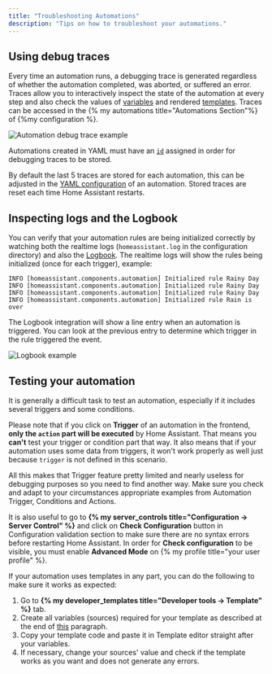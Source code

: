 ```yaml
---
title: "Troubleshooting Automations"
description: "Tips on how to troubleshoot your automations."
---
```


## Using debug traces

Every time an automation runs, a debugging trace is generated regardless of whether the automation completed, was aborted, or suffered an error. Traces allow you to interactively inspect the state of the automation at every step and also check the values of [variables](/docs/scripts/#variables) and rendered [templates](/docs/configuration/templating/). Traces can be accessed in the {% my automations title="Automations Section"%} of {%my configuration %}.

![Automation debug trace example](/images/integrations/automation/automation-tracing.png)

Automations created in YAML must have an [`id`](../yaml/#migrating-your-yaml-automations-to-automationsyaml) assigned in order for debugging traces to be stored.

By default the last 5 traces are stored for each automation, this can be adjusted in the [YAML configuration](/docs/automation/yaml/#number-of-debug-traces-stored) of an automation. Stored traces are reset each time Home Assistant restarts.

## Inspecting logs and the Logbook

You can verify that your automation rules are being initialized correctly by watching both the realtime logs (`homeassistant.log` in the configuration directory) and also the [Logbook](/integrations/logbook/). The realtime logs will show the rules being initialized (once for each trigger), example:

```text
INFO [homeassistant.components.automation] Initialized rule Rainy Day
INFO [homeassistant.components.automation] Initialized rule Rainy Day
INFO [homeassistant.components.automation] Initialized rule Rainy Day
INFO [homeassistant.components.automation] Initialized rule Rain is over
```

The Logbook integration will show a line entry when an automation is triggered. You can look at the previous entry to determine which trigger in the rule triggered the event.

![Logbook example](/images/integrations/automation/logbook.png)

[template]: /topics/templating/

## Testing your automation

It is generally a difficult task to test an automation, especially if it includes several triggers and some conditions.

Please note that if you click on **Trigger** of an automation in the frontend, **only the `action` part will be executed** by Home Assistant. That means you **can't** test your trigger or condition part that way. It also means that if your automation uses some data from triggers, it won't work properly as well just because `trigger` is not defined in this scenario.

All this makes that Trigger feature pretty limited and nearly useless for debugging purposes so you need to find another way.
Make sure you check and adapt to your circumstances appropriate examples from Automation Trigger, Conditions and Actions.

It is also useful to go to **{% my server_controls title="Configuration -> Server Control" %}** and click on **Check Configuration** button in Configuration validation section to make sure there are no syntax errors before restarting Home Assistant. In order for **Check configuration** to be visible, you must enable **Advanced Mode** on {% my profile title="your user profile" %}.

If your automation uses templates in any part, you can do the following to make sure it works as expected:

1. Go to **{% my developer_templates title="Developer tools -> Template" %}** tab.
2. Create all variables (sources) required for your template as described at the end of [this](https://www.home-assistant.io/docs/configuration/templating/#processing-incoming-data) paragraph.
3. Copy your template code and paste it in Template editor straight after your variables.
4. If necessary, change your sources' value and check if the template works as you want and does not generate any errors.
